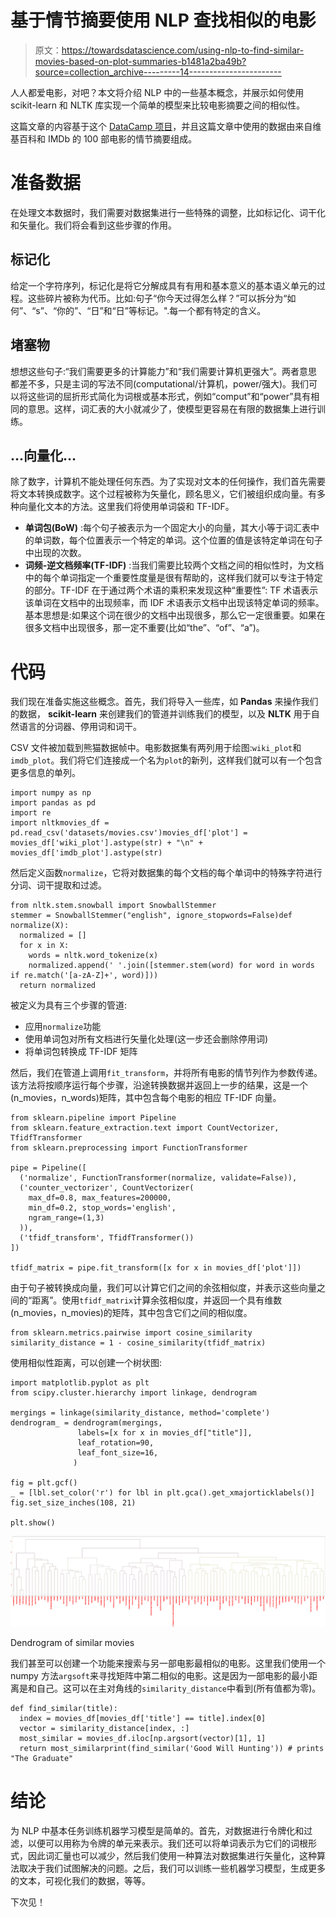 # 基于情节摘要使用 NLP 查找相似的电影

> 原文：<https://towardsdatascience.com/using-nlp-to-find-similar-movies-based-on-plot-summaries-b1481a2ba49b?source=collection_archive---------14----------------------->

人人都爱电影，对吧？本文将介绍 NLP 中的一些基本概念，并展示如何使用 scikit-learn 和 NLTK 库实现一个简单的模型来比较电影摘要之间的相似性。

这篇文章的内容基于这个 [DataCamp 项目](https://www.datacamp.com/projects/648)，并且这篇文章中使用的数据由来自维基百科和 IMDb 的 100 部电影的情节摘要组成。

# 准备数据

在处理文本数据时，我们需要对数据集进行一些特殊的调整，比如标记化、词干化和矢量化。我们将会看到这些步骤的作用。

## 标记化

给定一个字符序列，标记化是将它分解成具有有用和基本意义的基本语义单元的过程。这些碎片被称为代币。比如:句子“你今天过得怎么样？”可以拆分为“如何”、“s”、“你的”、“日”和“日”等标记。".每一个都有特定的含义。

## 堵塞物

想想这些句子:“我们需要更多的计算能力”和“我们需要计算机更强大”。两者意思都差不多，只是主词的写法不同(computational/计算机，power/强大)。我们可以将这些词的屈折形式简化为词根或基本形式，例如“comput”和“power”具有相同的意思。这样，词汇表的大小就减少了，使模型更容易在有限的数据集上进行训练。

## …向量化…

除了数字，计算机不能处理任何东西。为了实现对文本的任何操作，我们首先需要将文本转换成数字。这个过程被称为矢量化，顾名思义，它们被组织成向量。有多种向量化文本的方法。这里我们将使用单词袋和 TF-IDF。

*   **单词包(BoW)** :每个句子被表示为一个固定大小的向量，其大小等于词汇表中的单词数，每个位置表示一个特定的单词。这个位置的值是该特定单词在句子中出现的次数。
*   **词频-逆文档频率(TF-IDF)** :当我们需要比较两个文档之间的相似性时，为文档中的每个单词指定一个重要性度量是很有帮助的，这样我们就可以专注于特定的部分。TF-IDF 在于通过两个术语的乘积来发现这种“重要性”: TF 术语表示该单词在文档中的出现频率，而 IDF 术语表示文档中出现该特定单词的频率。基本思想是:如果这个词在很少的文档中出现很多，那么它一定很重要。如果在很多文档中出现很多，那一定不重要(比如“the”、“of”、“a”)。

# 代码

我们现在准备实施这些概念。首先，我们将导入一些库，如 **Pandas** 来操作我们的数据， **scikit-learn** 来创建我们的管道并训练我们的模型，以及 **NLTK** 用于自然语言的分词器、停用词和词干。

CSV 文件被加载到熊猫数据帧中。电影数据集有两列用于绘图:`wiki_plot`和`imdb_plot`。我们将它们连接成一个名为`plot`的新列，这样我们就可以有一个包含更多信息的单列。

```
import numpy as np
import pandas as pd
import re
import nltkmovies_df = pd.read_csv('datasets/movies.csv')movies_df['plot'] = movies_df['wiki_plot'].astype(str) + "\n" + movies_df['imdb_plot'].astype(str)
```

然后定义函数`normalize`，它将对数据集的每个文档的每个单词中的特殊字符进行分词、词干提取和过滤。

```
from nltk.stem.snowball import SnowballStemmer
stemmer = SnowballStemmer("english", ignore_stopwords=False)def normalize(X): 
  normalized = []
  for x in X:
    words = nltk.word_tokenize(x)
    normalized.append(' '.join([stemmer.stem(word) for word in words if re.match('[a-zA-Z]+', word)]))
  return normalized
```

被定义为具有三个步骤的管道:

*   应用`normalize`功能
*   使用单词包对所有文档进行矢量化处理(这一步还会删除停用词)
*   将单词包转换成 TF-IDF 矩阵

然后，我们在管道上调用`fit_transform`，并将所有电影的情节列作为参数传递。该方法将按顺序运行每个步骤，沿途转换数据并返回上一步的结果，这是一个(n_movies，n_words)矩阵，其中包含每个电影的相应 TF-IDF 向量。

```
from sklearn.pipeline import Pipeline
from sklearn.feature_extraction.text import CountVectorizer, TfidfTransformer
from sklearn.preprocessing import FunctionTransformer

pipe = Pipeline([
  ('normalize', FunctionTransformer(normalize, validate=False)),
  ('counter_vectorizer', CountVectorizer(
    max_df=0.8, max_features=200000,
    min_df=0.2, stop_words='english',
    ngram_range=(1,3)
  )),
  ('tfidf_transform', TfidfTransformer())
])

tfidf_matrix = pipe.fit_transform([x for x in movies_df['plot']])
```

由于句子被转换成向量，我们可以计算它们之间的余弦相似度，并表示这些向量之间的“距离”。使用`tfidf_matrix`计算余弦相似度，并返回一个具有维数(n_movies，n_movies)的矩阵，其中包含它们之间的相似度。

```
from sklearn.metrics.pairwise import cosine_similarity similarity_distance = 1 - cosine_similarity(tfidf_matrix)
```

使用相似性距离，可以创建一个树状图:

```
import matplotlib.pyplot as plt
from scipy.cluster.hierarchy import linkage, dendrogram

mergings = linkage(similarity_distance, method='complete')
dendrogram_ = dendrogram(mergings,
               labels=[x for x in movies_df["title"]],
               leaf_rotation=90,
               leaf_font_size=16,
              )

fig = plt.gcf()
_ = [lbl.set_color('r') for lbl in plt.gca().get_xmajorticklabels()]
fig.set_size_inches(108, 21)

plt.show()
```

![](img/66f815d2eaed40274cd15925b0623664.png)

Dendrogram of similar movies

我们甚至可以创建一个功能来搜索与另一部电影最相似的电影。这里我们使用一个 numpy 方法`argsoft`来寻找矩阵中第二相似的电影。这是因为一部电影的最小距离是和自己。这可以在主对角线的`similarity_distance`中看到(所有值都为零)。

```
def find_similar(title):
  index = movies_df[movies_df['title'] == title].index[0]
  vector = similarity_distance[index, :]
  most_similar = movies_df.iloc[np.argsort(vector)[1], 1]
  return most_similarprint(find_similar('Good Will Hunting')) # prints "The Graduate"
```

# 结论

为 NLP 中基本任务训练机器学习模型是简单的。首先，对数据进行令牌化和过滤，以便可以用称为令牌的单元来表示。我们还可以将单词表示为它们的词根形式，因此词汇量也可以减少，然后我们使用一种算法对数据集进行矢量化，这种算法取决于我们试图解决的问题。之后，我们可以训练一些机器学习模型，生成更多的文本，可视化我们的数据，等等。

下次见！